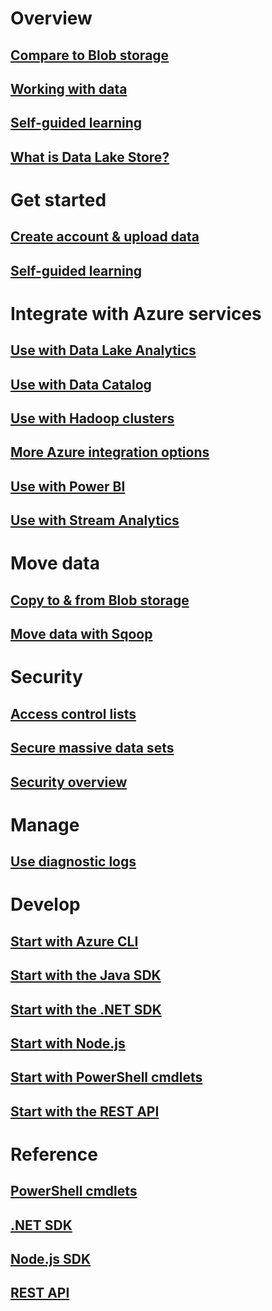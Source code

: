 # Overview
## [Compare to Blob storage](data-lake-store-comparison-with-blob-storage.md)
## [Working with data](data-lake-store-data-scenarios.md)
## [Self-guided learning](https://azure.microsoft.com/documentation/learning-paths/data-lake-store-self-guided-training/)
## [What is Data Lake Store?](data-lake-store-overview.md)
# Get started
## [Create account & upload data](data-lake-store-get-started-portal.md)
## [Self-guided learning](https://azure.microsoft.com/documentation/learning-paths/data-lake-store-self-guided-training/)
# Integrate with Azure services
## [Use with Data Lake Analytics](data-lake-analytics-get-started-portal.md)
## [Use with Data Catalog](data-lake-store-with-data-catalog.md)
## [Use with Hadoop clusters](data-lake-store-hdinsight-hadoop-use-portal.md)
## [More Azure integration options](data-lake-store-integrate-with-other-services.md)
## [Use with Power BI](data-lake-store-power-bi.md)
## [Use with Stream Analytics](data-lake-store-stream-analytics.md)
# Move data
## [Copy to & from Blob storage](data-lake-store-copy-data-wasb-distcp.md)
## [Move data with Sqoop](data-lake-store-data-transfer-sql-sqoop.md)
# Security
## [Access control lists](data-lake-store-access-control.md)
## [Secure massive data sets](data-lake-store-secure-data.md)
## [Security overview](data-lake-store-security-overview.md)
# Manage
## [Use diagnostic logs](data-lake-store-diagnostic-logs.md)
# Develop
## [Start with Azure CLI](data-lake-store-get-started-cli.md)
## [Start with the Java SDK](data-lake-store-get-started-java-sdk.md)
## [Start with the .NET SDK](data-lake-store-get-started-net-sdk.md)
## [Start with Node.js](data-lake-store-manage-use-nodejs.md)
## [Start with PowerShell cmdlets](data-lake-store-get-started-powershell.md)
## [Start with the REST API](data-lake-store-get-started-rest-api.md)
# Reference
## [PowerShell cmdlets](https://msdn.microsoft.com/en-us/library/azure/mt607120)
## [.NET SDK](https://msdn.microsoft.com/en-us/library/azure/mt581387)
## [Node.js SDK](https://www.npmjs.com/package/azure-arm-datalake-store)
## [REST API](https://msdn.microsoft.com/en-us/library/azure/mt693424)
